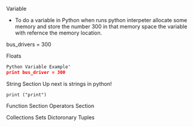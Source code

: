 
Variable 
- To do a variable in Python when runs python interpeter allocate some memory and store the number 300 in that memory space the variable with refernce the memory location.
 
 bus_drivers = 300
 
 Floats

 
```Python 
Python Variable Example"
print bus_driver = 300
```

String Section
Up next is strings in python!

```print ("print")```

Function Section
Operators Section

Collections
Sets
Dictoronary
Tuples
